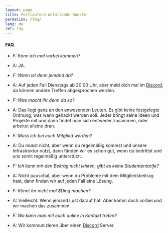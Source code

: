 ```yaml
---
layout: page
title: Fortlaufend Anfallende Queste
permalink: /faq/
lang: de
ref: faq
---
```


#### FAQ

* *F: Kann ich mal vorbei kommen?*
* A: JA.

* *F: Wann ist denn jemand da?*
* A: Auf jeden Fall Dienstags ab 20:00 Uhr, aber meld dich mal im [Discord][1], da können andere Treffen abgesprochen werden.

* *F: Was macht ihr denn da so?*
* A: Das liegt ganz an den anwesenden Leuten. Es gibt keine festgelegte Ordnung, was wann gehackt werden soll. Jeder bringt seine Ideen und Projekte mit und dann findet man sich entweder zusammen, oder arbeitet alleine dran.

* *F: Muss ich bei euch Mitglied werden?*
* A: Du musst nicht, aber wenn du regelmäßig kommst und unsere Infrastruktur nutzt, dann fänden wir es schon gut, wenn du beitrittst und uns somit regelmäßig unterstützt.

* *F: Ich kann mir den Beitrag nicht leisten, gibt es keine Studententarife?*
* A: Nicht pauschal, aber wenn du Probleme mit dem Mitgliedsbeitrag hast, dann finden wir auf jeden Fall eine Lösung.

* *F: Könnt ihr nicht mal $Ding machen?*
* A: Vielleicht. Wenn jemand Lust darauf hat. Aber komm doch vorbei und wir machen das zusammen.

* *F: Wo kann man mit euch online in Kontakt treten?*
* A: Wir kommunizieren über einen [Discord][1] Server.

[1]: https://discord.gg/e5xYxA8


